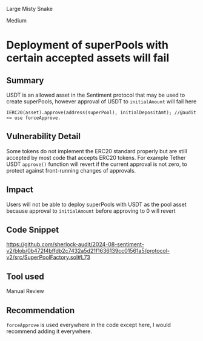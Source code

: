Large Misty Snake

Medium

# Deployment of superPools with certain accepted assets will fail

## Summary
USDT is an allowed asset in the Sentiment protocol that may be used to create superPools, however approval of USDT to `initialAmount` will fail here

```solidity
IERC20(asset).approve(address(superPool), initialDepositAmt); //@audit <= use forceApprove.
```

## Vulnerability Detail
Some tokens do not implement the ERC20 standard properly but are still accepted by most code that accepts ERC20 tokens. For example Tether USDT `approve()` function will revert if the current approval is not zero, to protect against front-running changes of approvals.

## Impact
Users will not be able to deploy superPools with USDT as the pool asset because approval to `initialAmount` before approving to 0 will revert

## Code Snippet
https://github.com/sherlock-audit/2024-08-sentiment-v2/blob/0b472f4bffdb2c7432a5d21f1636139cc01561a5/protocol-v2/src/SuperPoolFactory.sol#L73

## Tool used
Manual Review

## Recommendation
`forceApprove` is used everywhere in the code except here, I would recommend adding it everywhere.